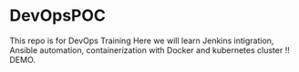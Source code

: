 # DevOpsPOC
This repo is for DevOps Training
Here we will learn Jenkins intigration, Ansible automation, containerization with Docker and kubernetes cluster !!
DEMO.
